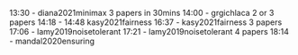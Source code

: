 13:30 - diana2021minimax
3 papers in 30mins
14:00 - grgichlaca
2 or 3 papers
14:18 - 14:48 kasy2021fairness
16:37 - kasy2021fairness
3 papers
17:06 - lamy2019noisetolerant
17:21 - lamy2019noisetolerant
4 papers
18:14 - mandal2020ensuring